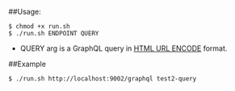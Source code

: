 ##Usage:

```
$ chmod +x run.sh
$ ./run.sh ENDPOINT QUERY
```

* QUERY arg is a GraphQL query in [HTML URL ENCODE](https://www.w3schools.com/tags/ref_urlencode.asp) format.

##Example

```
$ ./run.sh http://localhost:9002/graphql test2-query
```

